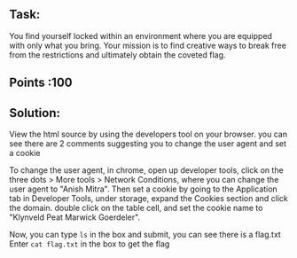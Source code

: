 ## Task:
You find yourself locked within an environment where you are equipped with only what you bring. Your mission is to find creative ways to break free from the restrictions and ultimately obtain the coveted flag.

## Points :100 

## Solution:

View the html source by using the developers tool on your browser.
you can see there are 2 comments suggesting you to change the user agent and set a cookie

To change the user agent, in chrome, open up developer tools, click on the three dots > More tools > Network Conditions, where you can change the user agent to "Anish Mitra".
Then set a cookie by going to the Application tab in Developer Tools, under storage, expand the Cookies section and click the domain.
double click on the table cell, and set the cookie name to "Klynveld Peat Marwick Goerdeler".

Now, you can type ```ls``` in the box and submit, you can see there is a flag.txt
Enter ```cat flag.txt``` in the box to get the flag